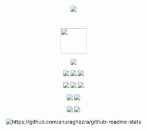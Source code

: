 <p align="center">
  <img src="https://capsule-render.vercel.app/api?type=transparent&text=glad%20to%20see%20you&fontColor=1F6237" />
</p>
<br/>
<p align="center">
  <a href="https://standing-hugger-2fb.notion.site/STUDY-fb6d5327f24a4f2e96f51ff1f93330a8" target="_blank">
    <img src="https://img.shields.io/badge/Notion-black?style=plastic&logo=Notion" width="70"/>
  </a>
  <p align="center">
    <a href="https://hits.seeyoufarm.com"><img src="https://hits.seeyoufarm.com/api/count/incr/badge.svg?url=https%3A%2F%2Fgithub.com%2FGrangbelrLurain&count_bg=%231F6237&title_bg=%23000000&icon=&icon_color=%23E7E7E7&title=hits&edge_flat=false"/></a>
  </p>
  <p align="center">
    <img src="https://img.shields.io/badge/ES6-black?style=flat&logo=Javascript"/>
    <img src="https://img.shields.io/badge/CSS3-black?style=flat&logo=CSS3"/>
    <img src="https://img.shields.io/badge/HTML5-black?style=flat&logo=HTML5" />
  </p>
  <p align="center">
    <img src="https://img.shields.io/badge/Next.js-black?style=flat&logo=Next.js"/>
    <img src="https://img.shields.io/badge/React.js-black?style=flat&logo=React"/>
    <img src="https://img.shields.io/badge/Typescript-black?style=flat&logo=Typescript"/>
  </p>
  <p align="center">
    <img src="https://img.shields.io/badge/Tailwind.css-black?style=flat&logo=TailwindCss"/>
    <img src="https://img.shields.io/badge/Scss-black?style=flat&logo=sass"/>
  </p>
  <p align="center">
    <img src="https://img.shields.io/badge/Prisma-black?style=flat&logo=Prisma"/>
    <img src="https://img.shields.io/badge/TypeORM-black?style=flat&"/>
  </p>
</p>
<p align="center">
  <img
     align="center"
     alt="https://github.com/anuraghazra/github-readme-stats"
     src="https://github-readme-stats.vercel.app/api?username=GrangbelrLurain&show_icons=true&theme=graywhite"
   />
</p>
<br/>
